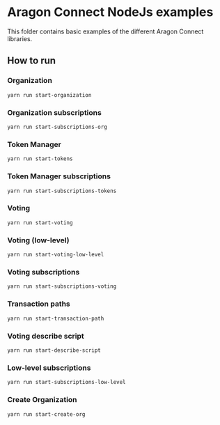 # Aragon Connect NodeJs examples

This folder contains basic examples of the different Aragon Connect libraries. 

## How to run

### Organization

```
yarn run start-organization
```

### Organization subscriptions 

```
yarn run start-subscriptions-org
```

### Token Manager

```
yarn run start-tokens
```

### Token Manager subscriptions 

```
yarn run start-subscriptions-tokens
```

### Voting 

```
yarn run start-voting
```

### Voting (low-level) 

```
yarn run start-voting-low-level
```

### Voting subscriptions 

```
yarn run start-subscriptions-voting
```

### Transaction paths 

```
yarn run start-transaction-path
```

### Voting describe script

```
yarn run start-describe-script
```

### Low-level subscriptions 

```
yarn run start-subscriptions-low-level
```

### Create Organization 

```
yarn run start-create-org
```

